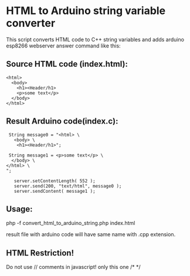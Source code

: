 # HTML to Arduino string variable converter
This script converts HTML code to C++ string variables and adds arduino esp8266 webserver answer command like this: 
## Source HTML code (index.html):
```
<html>
  <body>
    <h1><Header/h1>
    <p>some text</p>
  </body>
</html>
```

## Result Arduino code(index.c):
```
 String message0 = "<html> \
   <body> \
    <h1><Header/h1>";
    
 String message1 = <p>some text</p> \
  </body> \
</html> \
";

   server.setContentLength( 552 );
   server.send(200, "text/html", message0 );
   server.sendContent( message1 );
```
## Usage:

php -f convert_html_to_arduino_string.php index.html

result file with arduino code will have same name with .cpp extension.


## HTML Restriction!
Do not use // comments in javascript! only this one /* */
